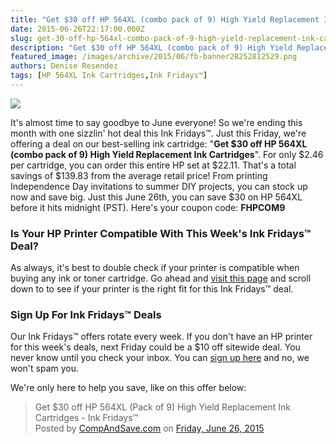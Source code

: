 ```yaml
---
title: "Get $30 off HP 564XL (combo pack of 9) High Yield Replacement Ink Cartridges - Ink Fridays™"
date: 2015-06-26T22:17:00.000Z
slug: get-30-off-hp-564xl-combo-pack-of-9-high-yield-replacement-ink-cartridges-ink-fridays
description: "Get $30 off HP 564XL (combo pack of 9) High Yield Replacement Ink Cartridges - Ink Fridays™"
featured_image: /images/archive/2015/06/fb-banner2B252812529.png
authors: Denise Resendez
tags: [HP 564XL Ink Cartridges,Ink Fridays™]
---
```


[![](/blog/images/fb-banner-1-.png)](/blog/images/fb-banner-1-.png)

It's almost time to say goodbye to June everyone! So we're ending this month with one sizzlin' hot deal this Ink Fridays™. Just this Friday, we're offering a deal on our best-selling ink cartridge: "**Get $30 off HP 564XL (combo pack of 9) High Yield Replacement Ink Cartridges**". For only $2.46 per cartridge, you can order this entire HP set at $22.11\. That's a total savings of $139.83 from the average retail price! From printing Independence Day invitations to summer DIY projects, you can stock up now and save big. Just this June 26th, you can save $30 on HP 564XL before it hits midnight (PST). Here's your coupon code:   **FHPCOM9** 

### Is Your HP Printer Compatible With This Week's Ink Fridays™ Deal?

As always, it's best to double check if your printer is compatible when buying any ink or toner cartridge. Go ahead and [visit this page](https://www.compandsave.com/hp/564xl-ink-cartridges/564xl-9-combo) and scroll down to to see if your printer is the right fit for this Ink Fridays™ deal.

### Sign Up For Ink Fridays™ Deals

Our Ink Fridays™ offers rotate every week. If you don't have an HP printer for this week's deals, next Friday could be a $10 off sitewide deal. You never know until you check your inbox. You can [sign up here](https://www.compandsave.com/ink-fridays) and no, we won't spam you.

We're only here to help you save, like on this offer below:

> Get $30 off HP 564XL (Pack of 9) High Yield Replacement Ink Cartridges - Ink Fridays™  
> Posted by [CompAndSave.com](https://www.facebook.com/compandsave.ink) on [Friday, June 26, 2015](https://www.facebook.com/compandsave.ink)